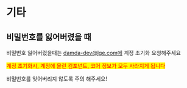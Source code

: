 # 기타

## 비밀번호를 잃어버렸을 때

비밀번호 잃어버렸을때는 damda-dev@lge.com에 계정 초기화 요청해주세요&#x20;

<mark style="color:red;">계정 초기화시,  계정에 올린 컴포넌트, 코어 정보가 모두 사라지게 됩니다</mark>

비밀번호를 잊어버리지 않도록 주의 해주세요!

